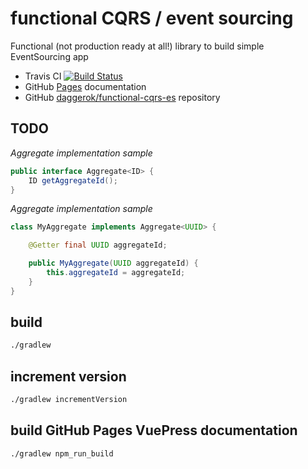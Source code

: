 # functional CQRS / event sourcing
Functional (not production ready at all!) library to build simple EventSourcing app

- Travis CI [![Build Status](https://travis-ci.org/daggerok/functional-cqrs-es.svg?branch=master)](https://travis-ci.org/daggerok/functional-cqrs-es)
- GitHub [Pages](https://daggerok.github.io/functional-cqrs-es/) documentation
- GitHub [daggerok/functional-cqrs-es](https://github.com/daggerok/functional-cqrs-es) repository 

## TODO

_Aggregate implementation sample_

```java
public interface Aggregate<ID> {
    ID getAggregateId();
}
```

_Aggregate implementation sample_

```java
class MyAggregate implements Aggregate<UUID> {

    @Getter final UUID aggregateId;

    public MyAggregate(UUID aggregateId) {
        this.aggregateId = aggregateId;
    }
}
```

## build

```bash
./gradlew
```

## increment version

```bash
./gradlew incrementVersion
```

## build GitHub Pages VuePress documentation

```bash
./gradlew npm_run_build
```
